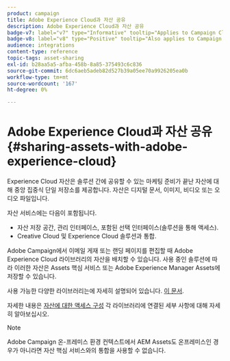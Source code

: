 ```yaml
---
product: campaign
title: Adobe Experience Cloud과 자산 공유
description: Adobe Experience Cloud과 자산 공유
badge-v7: label="v7" type="Informative" tooltip="Applies to Campaign Classic v7"
badge-v8: label="v8" type="Positive" tooltip="Also applies to Campaign v8"
audience: integrations
content-type: reference
topic-tags: asset-sharing
exl-id: b28aa5a5-afba-458b-8a85-375493c6c836
source-git-commit: 6dc6aeb5adeb82d527b39a05ee70a9926205ea0b
workflow-type: tm+mt
source-wordcount: '167'
ht-degree: 0%

---
```


# Adobe Experience Cloud과 자산 공유{#sharing-assets-with-adobe-experience-cloud}



Experience Cloud 자산은 솔루션 간에 공유할 수 있는 마케팅 준비가 끝난 자산에 대해 중앙 집중식 단일 저장소를 제공합니다. 자산은 디지털 문서, 이미지, 비디오 또는 오디오 파일입니다.

자산 서비스에는 다음이 포함됩니다.

* 자산 저장 공간, 관리 인터페이스, 포함된 선택 인터페이스(솔루션을 통해 액세스).
* Creative Cloud 및 Experience Cloud 솔루션과 통합.

Adobe Campaign에서 이메일 게재 또는 랜딩 페이지를 편집할 때 Adobe Experience Cloud 라이브러리의 자산을 배치할 수 있습니다. 사용 중인 솔루션에 따라 이러한 자산은 Assets 핵심 서비스 또는 Adobe Experience Manager Assets에 저장할 수 있습니다.

사용 가능한 다양한 라이브러리는에 자세히 설명되어 있습니다. [이 문서](https://experienceleague.adobe.com/docs/core-services/interface/assets/experience-cloud-assets.html).

자세한 내용은 [자산에 대한 액세스 구성](../../integrations/using/configuring-access-to-assets.md) 각 라이브러리에 연결된 세부 사항에 대해 자세히 알아보십시오.

>[!NOTE]
>
>Adobe Campaign 온-프레미스 환경 컨텍스트에서 AEM Assets도 온프레미스인 경우가 아니라면 자산 핵심 서비스와의 통합을 사용할 수 없습니다.
